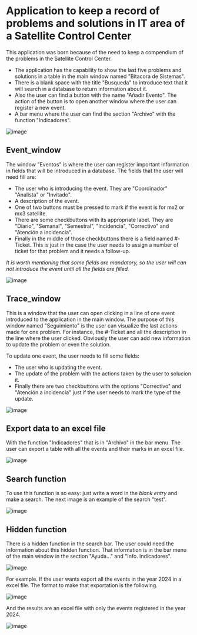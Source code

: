 # Application to keep a record of problems and solutions in IT area of a Satellite Control Center

This application was born because of the need to keep a compendium of the problems in the Satellite Control Center.

* The application has the capability to show the last five problems and solutions in a table in the main window named "Bitacora de Sistemas".
* There is a blank space with the title "Busqueda" to introduce text that it will search in a database to return information about it. 
* Also the user can find a button with the name "Añadir Evento". The action of the button is to open another window where the user can register a new event.
* A bar menu where the user can find the section "Archivo" with the function "Indicadores".

![image](./extras/Images_readme/indicadores.jpg)

## Event_window

The window "Eventos" is where the user can register important information in fields that will be introduced in a database.
The fields that the user will need fill are:

* The user who is introducing the event. They are "Coordinador" "Analista" or "Invitado".
* A description of the event.
* One of two buttons must be pressed to mark if the event is for mx2 or mx3 satellite.
* There are some checkbuttons with its appropriate label. They are "Diario", "Semanal", "Semestral", "Incidencia", "Correctivo" and "Atención a incidencia".
* Finally in the middle of those checkbuttons there is a field named #-Ticket. This is just in the case the user needs to assign a number of ticket for that problem and it needs a follow-up.

*It is worth mentioning that some fields are mandatory, so the user will can not introduce the event until all the fields are filled.*

![image](./extras/Images_readme/event_window.gif)


## Trace_window

This is a window that the user can open clicking in a line of one event introduced to the application in the main window. The purpose of this window named "Seguimiento" is the user can visualize the last actions made for one problem. For instance, the #-Ticket and all the description in the line where the user clicked. Obviously the user can add new information to update the problem or even the solution. 

To update one event, the user needs to fill some fields:

* The user who is updating the event.
* The update of the problem with the actions taken by the user to solucion it.
* Finally there are two checkbuttons with the options "Correctivo" and "Atención a incidencia" just if the user needs to mark the type of the update.

![image](./extras/Images_readme/trace_window.gif)

## Export data to an excel file

With the function "Indicadores" that is in "Archivo" in the bar menu. The user can export a table with all the events and their marks in an excel file.

![image](./extras/Images_readme/excel.JPG)

## Search function

To use this function is so easy: just write a word in the *blank entry* and make a search. The next image is an example of the search "test".

![image](./extras/Images_readme/search_results.JPG)

## Hidden function

There is a hidden function in the search bar. The user could need the information about this hidden function. That information is in the bar menu of the main window in the section "Ayuda..." and "Info. Indicadores".

![image](./extras/Images_readme/info_indicadores_mb.JPG)

For example. If the user wants export all the events in the year 2024 in a excel file. The format to make that exportation is the following.

![image](./extras/Images_readme/export_by_year.JPG)

And the results are an excel file with only the events registered in the year 2024.

![image](./extras/Images_readme/exportations_2024.jpg)
